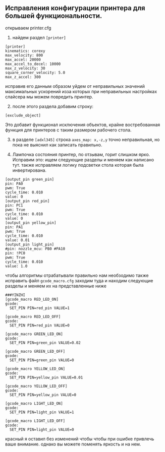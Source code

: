 <h2>Исправления конфигурации принтера для большей функциональности.</h2>

открываем printer.cfg

 1. найдем раздел  `[printer]`

```
[printer]
kinematics: corexy
max_velocity: 800
max_accel: 20000
max_accel_to_decel: 10000
max_z_velocity: 30
square_corner_velocity: 5.0
max_z_accel: 300

```
исправив его данным образом уйдем от неправильных значений максимальных ускорений изза которых при неправильных настройках слайсера мы можем повредить принтер.

 2. после этого раздела добавим строку:

```
[exclude_object]

```
Это добавит функционал исключения объектов, крайне востребованная функция для принтеров с таким размером рабочего стола.

 3. в разделе `[adxl345]` строка `axes_map: x,-z,y` точно неправильная, но пока не выяснил как записать правильно. 

 4. Лампочка состояния принтер, по отзывам, горит слишком ярко. Исправим это: ищем следующие разделы и меняем как написано тут. также исправляем логику подсветки стола которая была инвертирована.

 ```
[output_pin green_pin]
pin: PA0
pwm: True
cycle_time: 0.010
value: 0
[output_pin red_pin]
pin: PC1
pwm: True
cycle_time: 0.010
value: 0
[output_pin yellow_pin]
pin: PA1
pwm: True
cycle_time: 0.010
value: 0.01
[output_pin light_pin]
#pin: nozzle_mcu: PB0 #PA10
pin: !PC0
pwm: True
cycle_time: 0.010
value: 1.0
 ```
чтобы алгоритмы отрабатывали правильно нам необзодимо также исправить файл `gcode_macro.cfg` заходим туда и находим следующие разделы и меняем их на представленные ниже

```
###YINZHI
[gcode_macro RED_LED_ON]
gcode:
  SET_PIN PIN=red_pin VALUE=1

[gcode_macro RED_LED_OFF]
gcode:
  SET_PIN PIN=red_pin VALUE=0

[gcode_macro GREEN_LED_ON]
gcode:
  SET_PIN PIN=green_pin VALUE=0.02

[gcode_macro GREEN_LED_OFF]
gcode:
  SET_PIN PIN=green_pin VALUE=0

[gcode_macro YELLOW_LED_ON]
gcode:
  SET_PIN PIN=yellow_pin VALUE=0.01

[gcode_macro YELLOW_LED_OFF]
gcode:
  SET_PIN PIN=yellow_pin VALUE=0

[gcode_macro LIGHT_LED_ON]
gcode:
  SET_PIN PIN=light_pin VALUE=1

[gcode_macro LIGHT_LED_OFF]
gcode:
  SET_PIN PIN=light_pin VALUE=0
```
красный я оставил без изменений чтобы чтобы при ошибке привлечь ваше внимание. однако вы можете поменять яркость и на нем. 

